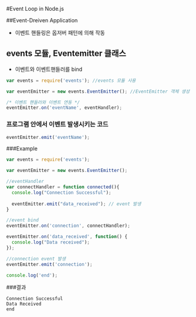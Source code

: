 #Event Loop in Node.js

##Event-Dreiven Application
 - 이벤트 핸들링은 옵저버 패턴에 의해 작동

## events 모듈, Eventemitter 클래스
 - 이벤트와 이벤트핸들러를 bind

```javascript
var events = require('events'); //events 모듈 사용

var eventEmitter = new events.EventEmitter(); //EventEmitter 객체 생성

/* 이벤트 핸들러와 이벤트 연동 */
eventEmitter.on('eventName', eventHandler);
```
### 프로그램 안에서 이벤트 발생시키는 코드
```javascript
eventEmitter.emit('eventName');
```

###Example
```javascript
var events = require('events');

var eventEmitter = new events.EventEmitter();

//eventHandler
var connectHandler = function connected(){
  console.log("Connection Successful");
  
  eventEmitter.emit("data_received"); // event 발생
}

//event bind
eventEmitter.on('connection', connectHandler);

eventEmitter.on('data_received', function() {
  console.log("Data received");
});

//connection event 발생
eventEmitter.emit('connection');

console.log('end');
```
###결과
```
Connection Successful
Data Received
end
```
